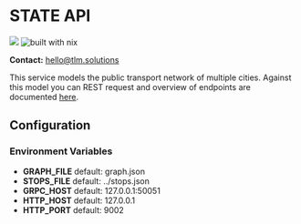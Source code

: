 # STATE API

![](https://img.shields.io/endpoint?url=https%3A%2F%2Fhydra.hq.c3d2.de%2Fjob%2Ftlm-solutions%2Fstate-api%2Fstate-api.x86_64-linux%2Fshield)
![built with nix](https://builtwithnix.org/badge.svg)

**Contact:** <hello@tlm.solutions>

This service models the public transport network of multiple cities. Against this model you can REST request and overview of endpoints are documented [here](https://docs.staging.dvb.solutions/chapter_5_1_api.html).

## Configuration

### Environment Variables

- **GRAPH_FILE** default: graph.json
- **STOPS_FILE** default: ../stops.json
- **GRPC_HOST** default: 127.0.0.1:50051
- **HTTP_HOST** default: 127.0.0.1
- **HTTP_PORT** default: 9002

